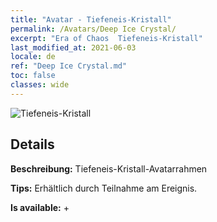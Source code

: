 ```yaml
---
title: "Avatar - Tiefeneis-Kristall"
permalink: /Avatars/Deep Ice Crystal/
excerpt: "Era of Chaos  Tiefeneis-Kristall"
last_modified_at: 2021-06-03
locale: de
ref: "Deep Ice Crystal.md"
toc: false
classes: wide
---
```

 ![Tiefeneis-Kristall](/images/a/avatarFrame_91.png)

## Details

 **Beschreibung:** Tiefeneis-Kristall-Avatarrahmen 

 **Tips:** Erhältlich durch Teilnahme am Ereignis. 

 **Is available:**  + 

